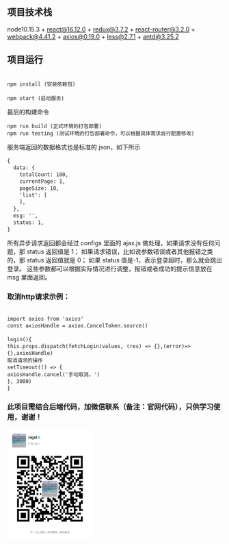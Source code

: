 <!--
 * @Author: nigel
 * @Date: 2020-09-03 15:54:51
 * @LastEditTime: 2021-03-21 10:59:40
-->

## 项目技术栈

node10.15.3 + react@16.12.0 + redux@3.7.2 + react-router@3.2.0 + webpack@4.41.2 + axios@0.19.0 + less@2.7.1 + antd@3.25.2

## 项目运行

```

npm install (安装依赖包)

npm start (启动服务)

```

最后的构建命令

```
npm run build (正式环境的打包部署)
npm run testing (测试环境的打包部署命令，可以根据具体需求自行配置修改)

```

服务端返回的数据格式也是标准的 json，如下所示

```
{
  data: {
    totalCount: 100,
    currentPage: 1,
    pageSize: 10,
    'list': [
    ],
  },
  msg: '',
  status: 1,
}

```

所有异步请求返回都会经过 configs 里面的 ajax.js 做处理，如果请求没有任何问题，那 status 返回值是 1；
如果请求错误，比如说参数错误或者其他报错之类的，那 status 返回值就是 0；
如果 status 值是-1，表示登录超时，那么就会跳出登录。
这些参数都可以根据实际情况进行调整，报错或者成功的提示信息放在 msg 里面返回。

### 取消http请求示例：

```

import axios from 'axios'
const axiosHandle = axios.CancelToken.source()

login(){
this.props.dispatch(fetchLogin(values, (res) => {},(error)=>{},axiosHandle)
取消请求的操作
setTimeout(() => {
axiosHandle.cancel('手动取消。')
}, 3000)
}

```

### 此项目需结合后端代码，加微信联系（备注：官网代码），只供学习使用，谢谢！

 <img src="./static/WechatIMG32.jpeg" width = "200" alt="nigel2014luo" align=center />
